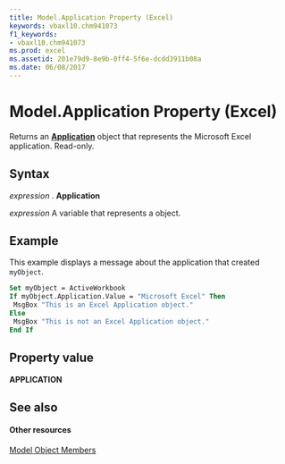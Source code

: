 ```yaml
---
title: Model.Application Property (Excel)
keywords: vbaxl10.chm941073
f1_keywords:
- vbaxl10.chm941073
ms.prod: excel
ms.assetid: 201e79d9-8e9b-0ff4-5f6e-dcdd3911b08a
ms.date: 06/08/2017
---
```



# Model.Application Property (Excel)

Returns an  **[Application](Excel.Application(objec).md)** object that represents the Microsoft Excel application. Read-only.


## Syntax

 _expression_ . **Application**

 _expression_ A variable that represents a object.


## Example

This example displays a message about the application that created  `myObject`.


```vb
Set myObject = ActiveWorkbook 
If myObject.Application.Value = "Microsoft Excel" Then 
 MsgBox "This is an Excel Application object." 
Else 
 MsgBox "This is not an Excel Application object." 
End If
```


## Property value

 **APPLICATION**


## See also


#### Other resources


[Model Object Members](http://msdn.microsoft.com/library/b2bd944a-3484-222b-b3d6-acd70a6ac28a%28Office.15%29.aspx)


